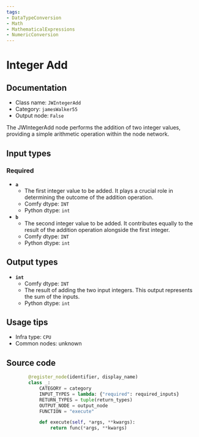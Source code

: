 ```yaml
---
tags:
- DataTypeConversion
- Math
- MathematicalExpressions
- NumericConversion
---
```


# Integer Add
## Documentation
- Class name: `JWIntegerAdd`
- Category: `jamesWalker55`
- Output node: `False`

The JWIntegerAdd node performs the addition of two integer values, providing a simple arithmetic operation within the node network.
## Input types
### Required
- **`a`**
    - The first integer value to be added. It plays a crucial role in determining the outcome of the addition operation.
    - Comfy dtype: `INT`
    - Python dtype: `int`
- **`b`**
    - The second integer value to be added. It contributes equally to the result of the addition operation alongside the first integer.
    - Comfy dtype: `INT`
    - Python dtype: `int`
## Output types
- **`int`**
    - Comfy dtype: `INT`
    - The result of adding the two input integers. This output represents the sum of the inputs.
    - Python dtype: `int`
## Usage tips
- Infra type: `CPU`
- Common nodes: unknown


## Source code
```python
        @register_node(identifier, display_name)
        class _:
            CATEGORY = category
            INPUT_TYPES = lambda: {"required": required_inputs}
            RETURN_TYPES = tuple(return_types)
            OUTPUT_NODE = output_node
            FUNCTION = "execute"

            def execute(self, *args, **kwargs):
                return func(*args, **kwargs)

```
